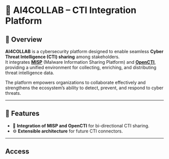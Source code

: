 # 🤝 AI4COLLAB – CTI Integration Platform

## 📖 Overview
**AI4COLLAB** is a cybersecurity platform designed to enable seamless **Cyber Threat Intelligence (CTI) sharing** among stakeholders.  
It integrates **[MISP](https://www.misp-project.org/)** (Malware Information Sharing Platform) and **[OpenCTI](https://www.opencti.io/)**, providing a unified environment for collecting, enriching, and distributing threat intelligence data.  

The platform empowers organizations to collaborate effectively and strengthens the ecosystem’s ability to detect, prevent, and respond to cyber threats.

---

## 🌟 Features
- 🔗 **Integration of MISP and OpenCTI** for bi-directional CTI sharing.  
- ⚙️ **Extensible architecture** for future CTI connectors.  

---

## Access 

